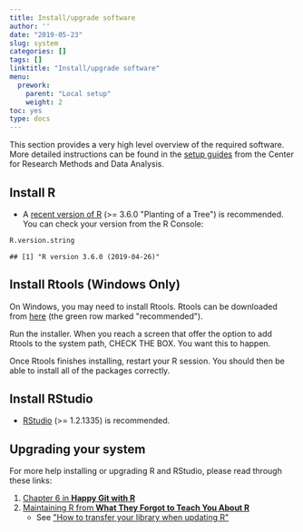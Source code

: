 ```yaml
---
title: Install/upgrade software
author: ''
date: "2019-05-23"
slug: system
categories: []
tags: []
linktitle: "Install/upgrade software"
menu:
  prework:
    parent: "Local setup"
    weight: 2
toc: yes
type: docs
---
```


This section provides a very high level overview of the required software. More detailed instructions can be found in the [setup guides](https://crmda.ku.edu/setup) from the Center for Research Methods and Data Analysis.

## Install R

* A [recent version of R](https://cran.rstudio.com/) (>= 3.6.0 "Planting of a Tree") is recommended. You can check your version from the R Console:


```r
R.version.string
```

```
## [1] "R version 3.6.0 (2019-04-26)"
```

## Install Rtools (Windows Only)

On Windows, you may need to install Rtools. Rtools can be downloaded from [here](https://cran.r-project.org/bin/windows/Rtools/) (the green row marked "recommended").

Run the installer. When you reach a screen that offer the option to add Rtools to the system path, CHECK THE BOX. You want this to happen.

Once Rtools finishes installing, restart your R session. You should then be able to install all of the packages correctly.

## Install RStudio

* [RStudio](https://www.rstudio.com/products/rstudio/download/#download) (>= 1.2.1335)  is recommended.


## Upgrading your system

For more help installing or upgrading R and RStudio, please read through these links:

1. [Chapter 6 in **Happy Git with R**](http://happygitwithr.com/install-r-rstudio.html)
1. [Maintaining R from **What They Forgot to Teach You About R**](https://whattheyforgot.org/maintaining-r.html)
    - See ["How to transfer your library when updating R"](https://whattheyforgot.org/maintaining-r.html#how-to-transfer-your-library-when-updating-r)
